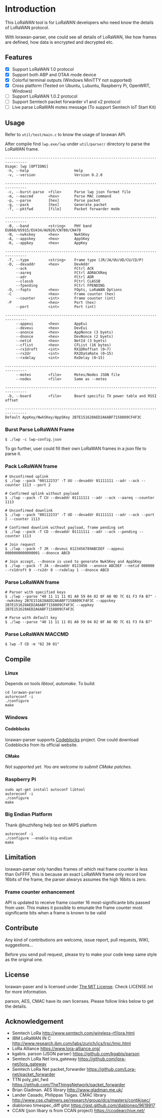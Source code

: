 # Introduction

This LoRaWAN tool is for LoRaWAN developers who need know the details of LoRaWAN protocol.

With lorawan-parser, one could see all details of LoRaWAN, like how frames are defined, how data is encrypted and decrypted etc.

## Features

- [x] Support LoRaWAN 1.0 protocol
- [x] Support both ABP and OTAA mode device
- [x] Colorful terminal outputs (Windows MiniTTY not supported)
- [X] Cross platform (Tested on Ubuntu, Lubuntu, Raspberry Pi, OpenWRT, Windows)
- [ ] Support LoRaWAN 1.0.2 protocol
- [ ] Support Semtech packet forwarder v1 and v2 protocol
- [ ] Live parse LoRaWAN motes message (To support Semtech IoT Start Kit)

## Usage

Refer to `util/test/main.c` to know the usage of lorawan API.

After compile find `lwp.exe/lwp` under `util/parser/` directory to parse the LoRaWAN frame.

```
--------------------------------------------------------------------------------
Usage: lwp [OPTIONS]
 -h, --help                     Help
 -v, --version                  Version 0.2.0

--------------------------------------------------------------------------------
 -c, --burst-parse  <file>      Parse lwp json format file
 -m, --maccmd       <hex>       Parse MAC command
 -p, --parse        [hex]       Parse packet
 -g, --pack         [hex]       Generate packet
 -f, --pktfwd       [file]      Packet forwarder mode

--------------------------------------------------------------------------------
 -B, --band         <string>    PHY band EU868/US915/EU434/AU920/CN780/CN470
 -N, --nwkskey      <hex>       NwkSKey
 -A, --appskey      <hex>       AppSKey
 -K, --appkey       <hex>       AppKey

--------------------------------------------------------------------------------
 -T, --type         <string>    Frame type (JR/JA/UU/UD/CU/CD/P)
 -D, --devaddr      <hex>       DevAddr
     --ack                      FCtrl ACK
     --aareq                    FCtrl ADRACKReq
     --adr                      FCtrl ADR
     --classb                   FCtrl CLASSB
     --fpending                 FCtrl FPENDING
 -O, --fopts        <hex>       FOpts, LoRaWAN Options
 -C                 <hex>       Frame counter (hex)
     --counter      <int>       Frame counter (int)
 -P                 <hex>       Port (hex)
     --port         <int>       Port (int)

--------------------------------------------------------------------------------
     --appeui       <hex>       AppEui
     --deveui       <hex>       DevEui
     --anonce       <hex>       AppNonce (3 byets)
     --dnonce       <hex>       DevNonce (2 byets)
     --netid        <hex>       NetId (3 byets)
     --cflist       <hex>       CFList (16 bytes)
     --rx1droft     <int>       RX1DRoffset (0~7)
     --rx2dr        <int>       RX2DataRate (0~15)
     --rxdelay      <int>       RxDelay (0~15)

--------------------------------------------------------------------------------
     --motes        <file>      Motes/Nodes JSON file
     --nodes        <file>      Same as --motes

--------------------------------------------------------------------------------
 -b, --board        <file>      Board specific TX power table and RSSI offset

--------------------------------------------------------------------------------
Default AppKey/NwkSKey/AppSKey 2B7E151628AED2A6ABF7158809CF4F3C

```

### Burst Parse LoRaWAN Frame
```
$ ./lwp -c lwp-config.json
```

To go further, user could fill their own LoRaWAN frames in a json file to parse it.

### Pack LoRaWAN frame
```
# Unconfirmed uplink
$ ./lwp --pack "00112233" -T UU --devaddr 01111111 --adr --ack --counter 1113 --port 2

# Confirmed uplink without payload
$ ./lwp --pack -T CU --devaddr 01111111 --adr --ack --aareq --counter 1113

# Unconfirmed downlink
$ ./lwp --pack "00112233" -T UD --devaddr 01111111 --adr --ack --port 2 --counter 1113

# Confirmed downlink without payload, frame pending set
$ ./lwp --pack -T CD --devaddr 01111111 --adr --ack --pending --counter 1113

# Join request
$ ./lwp --pack -T JR --deveui 0123456789ABCDEF --appeui 0000000000000001 --dnonce ABCD

# Join accept, --dnonce is used to generate NwkSKey and AppSKey
$ ./lwp --pack -T JA --devaddr 0123456 --anonce ABCDEF --netid 000008 --rx1droft 0 --rx2dr 0 --rxdelay 1 --dnonce ABCD
```

### Parse LoRaWAN frame
```
# Parser with specified keys
$ ./lwp --parse "40 11 11 11 01 A0 59 04 02 0F A0 9D 7C 61 F3 FA B7" --nwkskey 2B7E151628AED2A6ABF7158809CF4F3C --appskey 2B7E151628AED2A6ABF7158809CF4F3C --appkey 2B7E151628AED2A6ABF7158809CF4F3C

# Parse with default key
$ ./lwp --parse "40 11 11 11 01 A0 59 04 02 0F A0 9D 7C 61 F3 FA B7"
```

### Parse LoRaWAN MACCMD
```
$ lwp -T CD -m "02 30 01"
```

## Compile

### Linux

Depends on tools *libtool*, *automake*. To build:

    cd lorawan-parser
    autoreconf -i
    ./configure
    make

### Windows

#### Codeblocks
lorawan-parser supports [Codeblocks](http://www.codeblocks.org/) project. One could download Codeblocks from its official website.

#### CMake
*Not supported yet. You are welcome to submit CMake patches.*

### Raspberry Pi

    sudo apt-get install autoconf libtool
    autoreconf -i
    ./configure
    make

### Big Endian Platform

Thank @huzhifeng help test on MIPS platform

    autoreconf -i
    ./configure --enable-big-endian
    make


## Limitation

lorawan-parser only handles frames of which real frame counter is less than 0xFFFF, this is because an exact LoRaWAN frame only record low 16bits of the frame, the parser alwarys assumes the high 16bits is zero.

### Frame counter enhancement
API is updated to receive frame counter 16 most-significante bits passed from user. This makes it possible to emunate the frame counter most significante bits when a frame is known to be valid

## Contribute

Any kind of contributions are welcome, issue report, pull requests,  WIKI, suggestions...

Before you send pull request, please try to make your code keep same style as the original one.

## License
lorawan-paser and is licensed under [The MIT License](http://opensource.org/licenses/mit-license.php). Check LICENSE.txt for more information.

parson, AES, CMAC have its own licenses. Please follow links below to get the details.

## Acknowledgement
+ Semtech LoRa http://www.semtech.com/wireless-rf/lora.html
+ IBM LoRaWAN IN C http://www.research.ibm.com/labs/zurich/ics/lrsc/lmic.html
+ LoRa Alliance https://www.lora-alliance.org/
+ kgabis. parson (JSON parser) https://github.com/kgabis/parson
+ Semtech LoRa Net lora_gateway https://github.com/lora-net/lora_gateway
+ Semtech LoRa Net packet_forwarder https://github.com/Lora-net/packet_forwarder
+ TTN poly_pkt_fwd https://github.com/TheThingsNetwork/packet_forwarder
+ Brian Gladman. AES library http://www.gladman.me.uk/
+ Lander Casado, Philippas Tsigas. CMAC library http://www.cse.chalmers.se/research/group/dcs/masters/contikisec/
+ diabloneo timespec_diff gitst https://gist.github.com/diabloneo/9619917
+ CCAN (json libary is from CCAN project) https://ccodearchive.net/